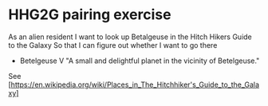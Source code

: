 # HHG2G pairing exercise


   As an alien resident
   I want to look up Betalgeuse in the Hitch Hikers Guide to the Galaxy
   So that I can figure out whether I want to go there

   - Betelgeuse V
        "A small and delightful planet in the vicinity of Betelgeuse."

See [https://en.wikipedia.org/wiki/Places_in_The_Hitchhiker's_Guide_to_the_Galaxy]
